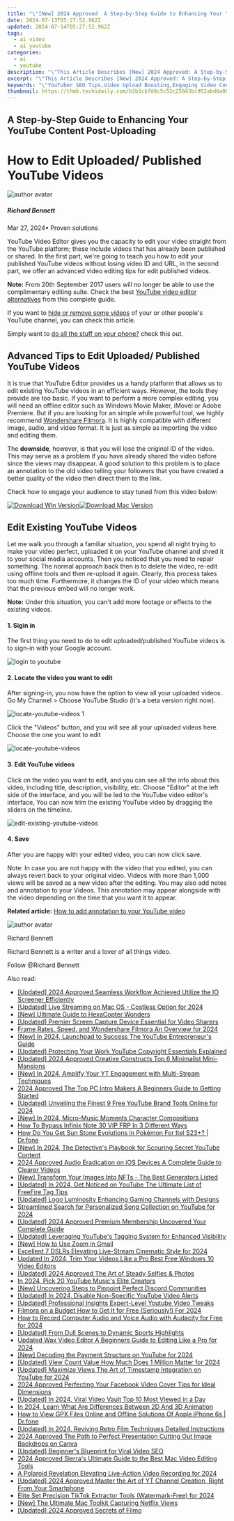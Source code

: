 ```yaml
---
title: "\"[New] 2024 Approved  A Step-by-Step Guide to Enhancing Your YouTube Content Post-Uploading\""
date: 2024-07-13T05:27:52.962Z
updated: 2024-07-14T05:27:52.962Z
tags:
  - ai video
  - ai youtube
categories:
  - ai
  - youtube
description: "\"This Article Describes [New] 2024 Approved: A Step-by-Step Guide to Enhancing Your YouTube Content Post-Uploading\""
excerpt: "\"This Article Describes [New] 2024 Approved: A Step-by-Step Guide to Enhancing Your YouTube Content Post-Uploading\""
keywords: "\"YouTuber SEO Tips,Video Upload Boosting,Engaging Video Content,YouTube Video Enhancement,Content Optimization Guide,Post-Upload Strategies,Increase Views on YouTube\""
thumbnail: https://thmb.techidaily.com/b3b1cb7d8c5c52c25843bc952abd6a00ab0cd811cafc15697aa0c13fd607a950.jpg
---
```


## A Step-by-Step Guide to Enhancing Your YouTube Content Post-Uploading

# How to Edit Uploaded/ Published YouTube Videos

![author avatar](https://images.wondershare.com/filmora/article-images/richard-bennett.jpg)

##### Richard Bennett

 Mar 27, 2024• Proven solutions

YouTube Video Editor gives you the capacity to edit your video straight from the YouTube platform; these include videos that has already been published or shared. In the first part, we're going to teach you how to edit your published YouTube videos without losing video ID and URL, in the second part, we offer an advanced video editing tips for edit published videos.

**Note:** From 20th September 2017 users will no longer be able to use the complimentary editing suite. Check the best [YouTube video editor alternatives](https://tools.techidaily.com/wondershare/filmora/download/) from this complete guide.

If you want to [hide or remove some videos](https://tools.techidaily.com/wondershare/filmora/download/) of your or other people's YouTube channel, you can check this article.

Simply want to [do all the stuff on your phone?](https://tools.techidaily.com/wondershare/filmora/download/) check this out.

## Advanced Tips to Edit Uploaded/ Published YouTube Videos

It is true that YouTube Editor provides us a handy platform that allows us to edit existing YouTube videos in an efficient ways. However, the tools they provide are too basic. If you want to perform a more complex editing, you will need an offline editor such as Windows Movie Maker, iMovei or Adobe Premiere. But if you are looking for an simple while powerful tool, we highly recommend [Wondershare Filmora](https://tools.techidaily.com/wondershare/filmora/download/). It is highly compatible with different image, audio, and video format. It is just as simple as importing the video and editing them.

The **downside**, however, is that you will lose the original ID of the video. This may serve as a problem if you have already shared the video before since the views may disappear. A good solution to this problem is to place an annotation to the old video telling your followers that you have created a better quality of the video then direct them to the link.

Check how to engage your audience to stay tuned from this video below:

[![Download Win Version](https://images.wondershare.com/filmora/guide/download-btn-win.jpg)](https://tools.techidaily.com/wondershare/filmora/download/)[![Download Mac Version](https://images.wondershare.com/filmora/guide/download-btn-mac.jpg)](https://tools.techidaily.com/wondershare/filmora/download/)

## Edit Existing YouTube Videos

Let me walk you through a familiar situation, you spend all night trying to make your video perfect, uploaded it on your YouTube channel and shred it to your social media accounts. Then you noticed that you need to repair something. The normal approach back then is to delete the video, re-edit using offline tools and then re-upload it again. Clearly, this process takes too much time. Furthermore, it changes the ID of your video which means that the previous embed will no longer work.

**Note:** Under this situation, you can't add more footage or effects to the existing videos.

#### 1\. Sigin in

The first thing you need to do to edit uploaded/published YouTube videos is to sign-in with your Google account.

![login to youtube](https://images.wondershare.com/filmora/article-images/sign-in-to-youtube.jpg)

#### 2\. Locate the video you want to edit

After signing-in, you now have the option to view all your uploaded videos. Go My Channel > Choose YouTube Studio (it's a beta version right now).

![locate-youtube-videos 1](https://images.wondershare.com/filmora/article-images/locate-youtube-videos-1.jpg)

Click the "Videos" button, and you will see all your uploaded videos here. Choose the one you want to edit

![locate-youtube-videos](https://images.wondershare.com/filmora/article-images/locate-youtube-videos-2.jpg)

#### 3\. Edit YouTube videos

Click on the video you want to edit, and you can see all the info about this video, including title, description, visibility, etc. Choose "Editor" at the left side of the interface, and you will be led to the YouTube video editor's interface, You can now trim the existing YouTube video by dragging the sliders on the timeline.

![edit-existing-youtube-videos](https://images.wondershare.com/filmora/article-images/edit-existing-youtube-videos-1.jpg)

#### 4\. Save

After you are happy with your edited video, you can now click save.

Note: In case you are not happy with the video that you edited, you can always revert back to your original video. Videos with more than 1,000 views will be saved as a new video after the editing. You may also add notes and annotation to your Videos. This annotation may appear alongside with the video depending on the time that you want it to appear.

**Related article:** [How to add annotation to your YouTube video](https://tools.techidaily.com/wondershare/filmora/download/)

![author avatar](https://images.wondershare.com/filmora/article-images/richard-bennett.jpg)

Richard Bennett

Richard Bennett is a writer and a lover of all things video.

Follow @Richard Bennett


<ins class="adsbygoogle"
     style="display:block"
     data-ad-format="autorelaxed"
     data-ad-client="ca-pub-7571918770474297"
     data-ad-slot="1223367746"></ins>



<ins class="adsbygoogle"
     style="display:block"
     data-ad-client="ca-pub-7571918770474297"
     data-ad-slot="8358498916"
     data-ad-format="auto"
     data-full-width-responsive="true"></ins>



<span class="atpl-alsoreadstyle">Also read:</span>
<div><ul>
<li><a href="https://remote-screen-capture.techidaily.com/updated-2024-approved-seamless-workflow-achieved-utilize-the-io-screener-efficiently/"><u>[Updated] 2024 Approved  Seamless Workflow Achieved  Utilize the IO Screener Efficiently</u></a></li>
<li><a href="https://screen-sharing-recording.techidaily.com/updated-live-streaming-on-mac-os-costless-option-for-2024/"><u>[Updated] Live Streaming on Mac OS - Costless Option for 2024</u></a></li>
<li><a href="https://vp-tips.techidaily.com/new-ultimate-guide-to-hexacopter-wonders/"><u>[New] Ultimate Guide to HexaCopter Wonders</u></a></li>
<li><a href="https://youtube-web.techidaily.com/ed-premier-screen-capture-device-essential-for-video-sharers/"><u>[Updated] Premier Screen Capture Device  Essential for Video Sharers</u></a></li>
<li><a href="https://ai-video-editing.techidaily.com/frame-rates-speed-and-wondershare-filmora-an-overview-for-2024/"><u>Frame Rates, Speed, and Wondershare Filmora An Overview for 2024</u></a></li>
<li><a href="https://youtube-web.techidaily.com/n-2024-launchpad-to-success-the-youtube-entrepreneurs-guide/"><u>[New] In 2024, Launchpad to Success  The YouTube Entrepreneur's Guide</u></a></li>
<li><a href="https://youtube-web.techidaily.com/ed-protecting-your-work-youtube-copyright-essentials-explained/"><u>[Updated] Protecting Your Work  YouTube Copyright Essentials Explained</u></a></li>
<li><a href="https://remote-screen-capture.techidaily.com/updated-2024-approved-creative-constructs-top-6-minimalist-mini-mansions/"><u>[Updated] 2024 Approved  Creative Constructs  Top 6 Minimalist Mini-Mansions</u></a></li>
<li><a href="https://youtube-web.techidaily.com/n-2024-amplify-your-yt-engagement-with-multi-stream-techniques/"><u>[New] In 2024, Amplify Your YT Engagement with Multi-Stream Techniques</u></a></li>
<li><a href="https://ai-video-apps.techidaily.com/2024-approved-the-top-pc-intro-makers-a-beginners-guide-to-getting-started/"><u>2024 Approved The Top PC Intro Makers A Beginners Guide to Getting Started</u></a></li>
<li><a href="https://youtube-web.techidaily.com/ed-unveiling-the-finest-9-free-youtube-brand-tools-online-for-2024/"><u>[Updated] Unveiling the Finest 9 Free YouTube Brand Tools Online for 2024</u></a></li>
<li><a href="https://youtube-web.techidaily.com/n-2024-micro-music-moments-character-compositions/"><u>[New] In 2024, Micro-Music Moments  Character Compositions</u></a></li>
<li><a href="https://bypass-frp.techidaily.com/how-to-bypass-infinix-note-30-vip-frp-in-3-different-ways-by-drfone-android/"><u>How To Bypass Infinix Note 30 VIP FRP In 3 Different Ways</u></a></li>
<li><a href="https://android-pokemon-go.techidaily.com/how-do-you-get-sun-stone-evolutions-in-pokemon-for-itel-s23plus-drfone-by-drfone-virtual-android/"><u>How Do You Get Sun Stone Evolutions in Pokémon For Itel S23+? | Dr.fone</u></a></li>
<li><a href="https://youtube-web.techidaily.com/n-2024-the-detectives-playbook-for-scouring-secret-youtube-content/"><u>[New] In 2024, The Detective's Playbook for Scouring Secret YouTube Content</u></a></li>
<li><a href="https://audio-shaping.techidaily.com/2024-approved-audio-eradication-on-ios-devices-a-complete-guide-to-clearer-videos/"><u>2024 Approved Audio Eradication on iOS Devices A Complete Guide to Clearer Videos</u></a></li>
<li><a href="https://some-approaches.techidaily.com/new-transform-your-images-into-nfts-the-best-generators-listed/"><u>[New] Transform Your Images Into NFTs - The Best Generators Listed</u></a></li>
<li><a href="https://youtube-web.techidaily.com/ed-in-2024-get-noticed-on-youtube-the-ultimate-list-of-freefire-tag-tips/"><u>[Updated] In 2024, Get Noticed on YouTube  The Ultimate List of FreeFire Tag Tips</u></a></li>
<li><a href="https://youtube-web.techidaily.com/ed-logo-luminosity-enhancing-gaming-channels-with-designs/"><u>[Updated] Logo Luminosity  Enhancing Gaming Channels with Designs</u></a></li>
<li><a href="https://youtube-web.techidaily.com/mlined-search-for-personalized-song-collection-on-youtube-for-2024/"><u>Streamlined Search for Personalized Song Collection on YouTube for 2024</u></a></li>
<li><a href="https://youtube-web.techidaily.com/ed-2024-approved-premium-membership-uncovered-your-complete-guide/"><u>[Updated] 2024 Approved  Premium Membership Uncovered  Your Complete Guide</u></a></li>
<li><a href="https://youtube-web.techidaily.com/ed-leveraging-youtubes-tagging-system-for-enhanced-visibility/"><u>[Updated] Leveraging YouTube's Tagging System for Enhanced Visibility</u></a></li>
<li><a href="https://fox-links.techidaily.com/new-how-to-use-zoom-in-gmail/"><u>[New] How to Use Zoom in Gmail</u></a></li>
<li><a href="https://youtube-web.techidaily.com/lent-7-dslrs-elevating-live-stream-cinematic-style-for-2024/"><u>Excellent 7 DSLRs Elevating Live-Stream Cinematic Style for 2024</u></a></li>
<li><a href="https://video-content-creator.techidaily.com/updated-in-2024-trim-your-videos-like-a-pro-best-free-windows-10-video-editors/"><u>Updated In 2024, Trim Your Videos Like a Pro Best Free Windows 10 Video Editors</u></a></li>
<li><a href="https://youtube-web.techidaily.com/ed-2024-approved-the-art-of-steady-selfies-and-photos/"><u>[Updated] 2024 Approved  The Art of Steady Selfies & Photos</u></a></li>
<li><a href="https://youtube-stream.techidaily.com/in-2024-pick-20-youtube-musics-elite-creators/"><u>In 2024, Pick 20  YouTube Music's Elite Creators</u></a></li>
<li><a href="https://discord-videos.techidaily.com/new-uncovering-steps-to-pinpoint-perfect-discord-communities/"><u>[New] Uncovering  Steps to Pinpoint Perfect Discord Communities</u></a></li>
<li><a href="https://youtube-web.techidaily.com/ed-in-2024-disable-non-specific-youtube-video-alerts/"><u>[Updated] In 2024, Disable Non-Specific YouTube Video Alerts</u></a></li>
<li><a href="https://youtube-web.techidaily.com/ed-professional-insights-expert-level-youtube-video-tweaks/"><u>[Updated] Professional Insights  Expert-Level Youtube Video Tweaks</u></a></li>
<li><a href="https://video-ai-editor.techidaily.com/filmora-on-a-budget-how-to-get-it-for-free-seriously-for-2024/"><u>Filmora on a Budget How to Get It for Free (Seriously!) For 2024</u></a></li>
<li><a href="https://audio-editing.techidaily.com/how-to-record-computer-audio-and-voice-audio-with-audacity-for-free-for-2024/"><u>How to Record Computer Audio and Voice Audio with Audacity for Free for 2024</u></a></li>
<li><a href="https://youtube-web.techidaily.com/ed-from-dull-scenes-to-dynamic-sports-highlights/"><u>[Updated] From Dull Scenes to Dynamic Sports Highlights</u></a></li>
<li><a href="https://ai-video-tools.techidaily.com/updated-wax-video-editor-a-beginners-guide-to-editing-like-a-pro-for-2024/"><u>Updated Wax Video Editor A Beginners Guide to Editing Like a Pro for 2024</u></a></li>
<li><a href="https://youtube-web.techidaily.com/ecoding-the-payment-structure-on-youtube-for-2024/"><u>[New] Decoding the Payment Structure on YouTube for 2024</u></a></li>
<li><a href="https://youtube-web.techidaily.com/ed-view-count-value-how-much-does-1-million-matter-for-2024/"><u>[Updated] View Count Value  How Much Does 1 Million Matter for 2024</u></a></li>
<li><a href="https://youtube-web.techidaily.com/ed-maximize-views-the-art-of-timestamp-integration-on-youtube-for-2024/"><u>[Updated] Maximize Views  The Art of Timestamp Integration on YouTube for 2024</u></a></li>
<li><a href="https://video-ai-editor.techidaily.com/2024-approved-perfecting-your-facebook-video-cover-tips-for-ideal-dimensions/"><u>2024 Approved Perfecting Your Facebook Video Cover Tips for Ideal Dimensions</u></a></li>
<li><a href="https://youtube-web.techidaily.com/ed-in-2024-viral-video-vault-top-10-most-viewed-in-a-day/"><u>[Updated] In 2024, Viral Video Vault  Top 10 Most Viewed in a Day</u></a></li>
<li><a href="https://animation-videos.techidaily.com/in-2024-learn-what-are-differences-between-2d-and-3d-animation/"><u>In 2024, Learn What Are Differences Between 2D And 3D Animation</u></a></li>
<li><a href="https://iphone-location.techidaily.com/how-to-view-gpx-files-online-and-offline-solutions-of-apple-iphone-6s-drfone-by-drfone-virtual-ios/"><u>How to View GPX Files Online and Offline Solutions Of Apple iPhone 6s | Dr.fone</u></a></li>
<li><a href="https://youtube-web.techidaily.com/ed-in-2024-reviving-retro-film-techniques-detailed-instructions/"><u>[Updated] In 2024, Reviving Retro Film Techniques  Detailed Instructions</u></a></li>
<li><a href="https://some-skills.techidaily.com/2024-approved-the-path-to-perfect-presentation-cutting-out-image-backdrops-on-canva/"><u>2024 Approved  The Path to Perfect Presentation  Cutting Out Image Backdrops on Canva</u></a></li>
<li><a href="https://youtube-web.techidaily.com/ed-beginners-blueprint-for-viral-video-seo/"><u>[Updated] Beginner's Blueprint for Viral Video SEO</u></a></li>
<li><a href="https://extra-support.techidaily.com/2024-approved-sierras-ultimate-guide-to-the-best-mac-video-editing-tools/"><u>2024 Approved  Sierra's Ultimate Guide to the Best Mac Video Editing Tools</u></a></li>
<li><a href="https://extra-lessons.techidaily.com/a-polaroid-revelation-elevating-live-action-video-recording-for-2024/"><u>A Polaroid Revelation  Elevating Live-Action Video Recording for 2024</u></a></li>
<li><a href="https://youtube-web.techidaily.com/ed-2024-approved-master-the-art-of-yt-channel-creation-right-from-your-smartphone/"><u>[Updated] 2024 Approved  Master the Art of YT Channel Creation, Right From Your Smartphone</u></a></li>
<li><a href="https://tiktok-videos.techidaily.com/elite-set-precision-tiktok-extractor-tools-watermark-free-for-2024/"><u>Elite Set  Precision TikTok Extractor Tools (Watermark-Free) for 2024</u></a></li>
<li><a href="https://video-screen-grab.techidaily.com/new-the-ultimate-mac-toolkit-capturing-netflix-views/"><u>[New] The Ultimate Mac Toolkit  Capturing Netflix Views</u></a></li>
<li><a href="https://youtube-web.techidaily.com/ed-2024-approved-secrets-of-filmo/"><u>[Updated] 2024 Approved  Secrets of Filmo</u></a></li>
</ul></div>
